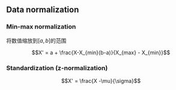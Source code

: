 ## Data normalization

### Min-max normalization

将数值缩放到$[a,b]$的范围

$$X' = a + \frac{X-X_{min}(b-a)}{X_{max} - X_{min}}$$

### Standardization (z-normalization)

$$X' = \frac{X -\mu}{\sigma}$$
